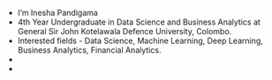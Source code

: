 - I’m Inesha Pandigama
- 4th Year Undergraduate in Data Science and Business Analytics at General Sir John Kotelawala Defence University, Colombo.
- Interested fields - Data Science, Machine Learning, Deep Learning, Business Analytics, Financial Analytics.
- 
-

<!---
Ineshap/Ineshap is a ✨ special ✨ repository because its `README.md` (this file) appears on your GitHub profile.
You can click the Preview link to take a look at your changes.
--->
